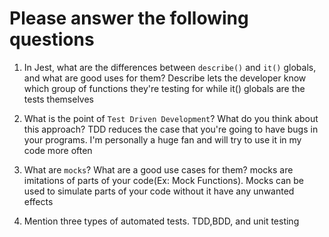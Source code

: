 # Please answer the following questions

1.  In Jest, what are the differences between `describe()` and `it()` globals, and what are good uses for them?
    Describe lets the developer know which group of functions they're testing for while it() globals are the tests themselves

2.  What is the point of `Test Driven Development`? What do you think about this approach?
    TDD reduces the case that you're going to have bugs in your programs. I'm personally a huge fan and will try to use it in my code more often

3.  What are `mocks`? What are a good use cases for them?
    mocks are imitations of parts of your code(Ex: Mock Functions). Mocks can be used to simulate parts of your code without it have any unwanted effects

4.  Mention three types of automated tests.
    TDD,BDD, and unit testing

